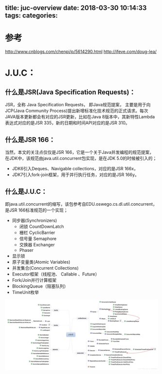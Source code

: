 title: juc-overview
date: 2018-03-30 10:14:33
tags:
categories:
---
# 参考
http://www.cnblogs.com/chenpi/p/5614290.html
http://ifeve.com/doug-lea/

# J.U.C：

## 什么是JSR(Java Specification Requests)：
JSR，全称 Java Specification Requests， 即Java规范提案， 主要是用于向JCP(Java Community Process)提出新增标准化技术规范的正式请求。每次JAVA版本更新都会有对应的JSR更新，比如在Java 8版本中，其新特性Lambda表达式对应的是JSR 335，新的日期和时间API对应的是JSR 310。

## 什么是JSR 166：
当然，本文的关注点仅仅是JSR 166，它是一个关于Java并发编程的规范提案，在JDK中，该规范由java.util.concurrent包实现，是在JDK 5.0的时候被引入的；

- JDK6引入Deques、Navigable collections，对应的是JSR 166x，
- JDK7引入fork-join框架，用于并行执行任务，对应的是JSR 166y。

## 什么是J.U.C：
即java.util.concurrent的缩写，该包参考自EDU.oswego.cs.dl.util.concurrent，是JSR 166标准规范的一个实现；




- 同步器(Synchronizers)
	+ 闭锁 CountDownLatch
	+ 栅栏 CyclicBarrier
	+ 信号量 Semaphore
	+ 交换器 Exchanger
   	+ Phaser
- 显示锁
- 原子变量类(Atomic Variables)
- 并发集合(Concurrent Collections)
- Executor框架（线程池、 Callable 、Future）
- Fork/Join并行计算框架
- BlockingQueue（阻塞队列）
- TimeUnit枚举


![upload successful](/images/pasted-113.png)
